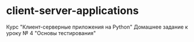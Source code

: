 # client-server-applications

Курс "Клиент-серверные приложения на Python"
Домашнее задание к уроку № 4
"Основы тестирования"
